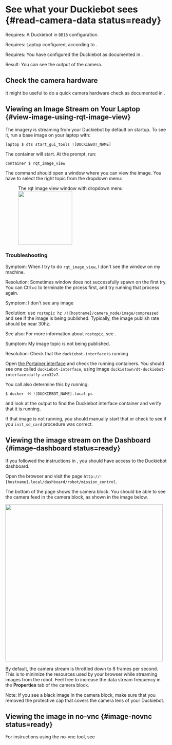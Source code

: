 # See what your Duckiebot sees {#read-camera-data status=ready}


<div class='requirements' markdown='1'>

Requires: A Duckiebot in `DB18` configuration.

Requires: Laptop configured, according to [](#laptop-setup).

Requires: You have configured the Duckiebot as documented in [](#setup-duckiebot).

Result: You can see the output of the camera.

</div>


## Check the camera hardware

It might be useful to do a quick camera hardware check as documented in [](#howto-camera-db18).


## Viewing an Image Stream on Your Laptop {#view-image-using-rqt-image-view}


The imagery is streaming from your Duckiebot by default on startup.
To see it, run a base image on your laptop with:

    laptop $ dts start_gui_tools ![DUCKIEBOT_NAME]


The container will start. At the prompt, run:

    container $ rqt_image_view

The command should open a window where you can view the image.
You have to select the right topic from the dropdown menu:

<figure>
    <figcaption>The rqt image view window with dropdown menu</figcaption>
    <img style='width:12em' src="rqt_image_view.png"/>
</figure>

### Troubleshooting

Symptom: When I try to do `rqt_image_view`, I don't see the window on my machine.

Resolution: Sometimes window does not successfully spawn on the first try. You can Ctrl+c to terminate the prcess first, and try running that process again.

Symptom: I don't see any image

Reolution: use `rostopic hz /![hostname]/camera_node/image/compressed` and see if the image is being published. Typically, the image publish rate should be near 30hz. 

See also: For more information about `rostopic`, see [](+software_reference#rostopic).

Sumptom: My image topic is not being published.

Resolution: Check that the `duckiebot-interface` is running

Open [the Portainer interface](#docker-setup-portainer-interface) and check the running containers. You should see one called `duckiebot-interface`, using image `duckietown/dt-duckiebot-interface:daffy-arm32v7`.

You call also determine this by running:

    $ docker -H ![DUCKIEBOT_NAME].local ps

and look at the output to find the Duckiebot interface container and verify that it is running.

If that image is not running, you should manually start that or check to see if you `init_sd_card` procedure was correct.


## Viewing the image stream on the Dashboard {#image-dashboard status=ready}

If you followed the instructions in [](#duckiebot-dashboard-setup), you
should have access to the Duckiebot dashboard.

Open the browser and visit the page `http://![hostname].local/dashboard/robot/mission_control`.

The bottom of the page shows the camera block.
You should be able to see the camera feed in the camera block,
as shown in the image below.

<div figure-id="fig:dashboard_mission_control_camera_feed" figure-caption="">
  <img src="dashboard_mission_control_camera_feed.png" style='width: 35em'/>
</div>

By default, the camera stream is throttled down to 8 frames per second.
This is to minimize the resources used by your browser while streaming
images from the robot.
Feel free to increase the data stream frequency in the **Properties** tab
of the camera block.

Note: If you see a black image in the camera block, make sure that you
removed the protective cap that covers the camera lens of your Duckiebot.

## Viewing the image in no-vnc {#image-novnc status=ready}

For instructions using the no-vnc tool, see [](#using-no-vnc)